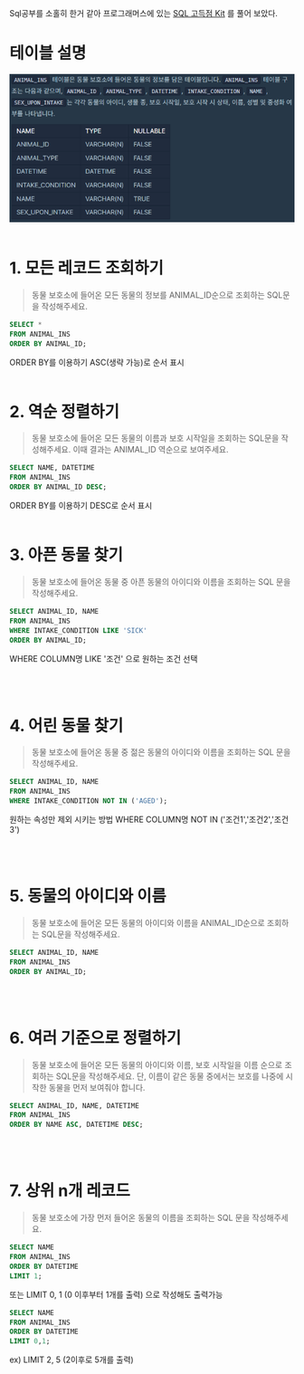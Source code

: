 
Sql공부를 소홀히 한거 같아 프로그래머스에 있는 
<a href="https://programmers.co.kr/learn/challenges?tab=sql_practice_kit">
SQL 고득점 Kit</a> 를 풀어 보았다.

# 테이블 설명
![](1.png)
<br/>
<br/>

# 1. 모든 레코드 조회하기
> 동물 보호소에 들어온 모든 동물의 정보를 ANIMAL_ID순으로 조회하는 SQL문을 작성해주세요.
```SQL
SELECT * 
FROM ANIMAL_INS 
ORDER BY ANIMAL_ID;
```
ORDER BY를 이용하기 ASC(생략 가능)로 순서 표시
<br/><br/>

# 2. 역순 정렬하기
> 동물 보호소에 들어온 모든 동물의 이름과 보호 시작일을 조회하는 SQL문을 작성해주세요. 이때 결과는 ANIMAL_ID 역순으로 보여주세요.

```SQL
SELECT NAME, DATETIME 
FROM ANIMAL_INS 
ORDER BY ANIMAL_ID DESC;
```
ORDER BY를 이용하기 DESC로 순서 표시
<br/><br/>

# 3. 아픈 동물 찾기
> 동물 보호소에 들어온 동물 중 아픈 동물의 아이디와 이름을 조회하는 SQL 문을 작성해주세요.

```SQL
SELECT ANIMAL_ID, NAME 
FROM ANIMAL_INS 
WHERE INTAKE_CONDITION LIKE 'SICK' 
ORDER BY ANIMAL_ID;
```
WHERE COLUMN명 LIKE '조건' 으로 원하는 조건 선택
 
<br/><br/>

# 4. 어린 동물 찾기
> 동물 보호소에 들어온 동물 중 젊은 동물의 아이디와 이름을 조회하는 SQL 문을 작성해주세요. 
```SQL
SELECT ANIMAL_ID, NAME
FROM ANIMAL_INS 
WHERE INTAKE_CONDITION NOT IN ('AGED');
```
원하는 속성만 제외 시키는 방법 WHERE COLUMN명 NOT IN ('조건1','조건2','조건3')

<br/><br/>

# 5. 동물의 아이디와 이름
> 동물 보호소에 들어온 모든 동물의 아이디와 이름을 ANIMAL_ID순으로 조회하는 SQL문을 작성해주세요.
```SQL
SELECT ANIMAL_ID, NAME 
FROM ANIMAL_INS 
ORDER BY ANIMAL_ID;
```


<br/><br/>

# 6. 여러 기준으로 정렬하기
> 동물 보호소에 들어온 모든 동물의 아이디와 이름, 보호 시작일을 이름 순으로 조회하는 SQL문을 작성해주세요. 단, 이름이 같은 동물 중에서는 보호를 나중에 시작한 동물을 먼저 보여줘야 합니다.
```SQL
SELECT ANIMAL_ID, NAME, DATETIME
FROM ANIMAL_INS 
ORDER BY NAME ASC, DATETIME DESC;
```
<br/><br/>

# 7. 상위 n개 레코드
> 동물 보호소에 가장 먼저 들어온 동물의 이름을 조회하는 SQL 문을 작성해주세요.
```SQL
SELECT NAME
FROM ANIMAL_INS
ORDER BY DATETIME
LIMIT 1;
```
또는 LIMIT 0, 1 (0 이후부터 1개를 출력) 으로 작성해도 출력가능
```SQL
SELECT NAME
FROM ANIMAL_INS
ORDER BY DATETIME
LIMIT 0,1;
``` 
ex) LIMIT 2, 5 (2이후로 5개를 출력)
<br/><br/>